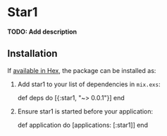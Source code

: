 # Star1

**TODO: Add description**

## Installation

If [available in Hex](https://hex.pm/docs/publish), the package can be installed as:

  1. Add star1 to your list of dependencies in `mix.exs`:

        def deps do
          [{:star1, "~> 0.0.1"}]
        end

  2. Ensure star1 is started before your application:

        def application do
          [applications: [:star1]]
        end

